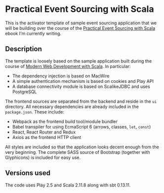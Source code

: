 # Practical Event Sourcing with Scala

This is the activator template of sample event sourcing application that we will be building over the course of the [Practical Event Sourcing with Scala](https://leanpub.com/practical-event-sourcing-with-scala) ebook I'm currently writing.

## Description

The template is loosely based on the sample application built during the course of [Modern Web Development with Scala](https://leanpub.com/modern-web-development-with-scala). In particular:

* The dependency injection is based on MacWire
* A simple authentication mechanism is based on cookies and Play API
* A database connectivity module is based on ScalikeJDBC and uses PostgreSQL

The frontend sources are separated from the backend and reside in the `ui` directory. All necessary dependencies are already included in the `package.json`. These include:

* Webpack as the frontend build tool/module bundler
* Babel transpiler for using EcmaScript 6 (arrows, classes, `let`, `const`)
* React, React Router and Redux
* Axios as the frontend HTTP client

All styles are included so that the application looks decent enough from the very beginning. The complete SASS source of Bootstrap (together with Glyphicons) is included for easy use.

## Versions used

The code uses Play 2.5 and Scala 2.11.8 along with sbt 0.13.11.

